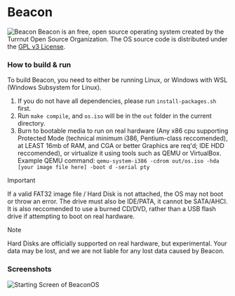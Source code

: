 # Beacon
![Beacon](images/BeaconBanner.png)
Beacon is an free, open source operating system created by the Turrnut Open Source Organization. The OS source code is distributed under the [GPL v3 License](COPYING).

### How to build & run

To build Beacon, you need to either be running Linux, or Windows with WSL (Windows Subsystem for Linux).
1. If you do not have all dependencies, please run `install-packages.sh` first.
2. Run `make compile`, and `os.iso` will be in the `out` folder in the current directory.
3. Burn to bootable media to run on real hardware (Any x86 cpu supporting Protected Mode (technical minimum i386, Pentium-class reccomended), at LEAST 16mb of RAM, and CGA or better Graphics are req'd; IDE HDD reccomended), or virtualize it using tools such as QEMU or VirtualBox. 
Example QEMU command: ```qemu-system-i386 -cdrom out/os.iso -hda [your image file here] -boot d -serial pty```

> [!IMPORTANT]
> If a valid FAT32 image file / Hard Disk is not attached, the OS may not boot or throw an error. The drive must also be IDE/PATA, it cannot be SATA/AHCI.
> It is also reccomended to use a burned CD/DVD, rather than a USB flash drive if attempting to boot on real hardware.

> [!NOTE]
> Hard Disks are officially supported on real hardware, but experimental. Your data may be lost, and we are not liable for any lost data caused by Beacon.

### Screenshots
![Starting Screen of BeaconOS](images/StartingScreen.png)

